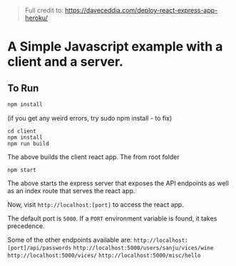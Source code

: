 > Full credit to: https://daveceddia.com/deploy-react-express-app-heroku/

# A Simple Javascript example with a client and a server.

## To Run

```javascript
npm install
```

(if you get any weird errors, try sudo npm install - to fix)

```
cd client
npm install
npm run build
```

The above builds the client react app.
The from root folder

```
npm start
```

The above starts the express server that exposes the API endpoints as well as an index route that serves the react app.

Now, visit `http://localhost:[port]` to access the react app.

The default port is `5000`. If a `PORT` environment variable is found, it takes precedence.

Some of the other endpoints available are:
`http://localhost:[port]/api/passwords`
`http://localhost:5000/users/sanju/vices/wine`
`http://localhost:5000/vices/`
`http://localhost:5000/misc/hello`
